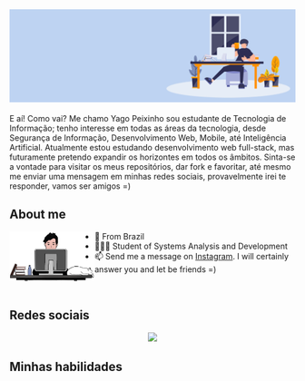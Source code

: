 <div align='center'><img src="sem-titulo1.png.jpg"></div>

<br>
<div="center">
E aí! Como vai? Me chamo Yago Peixinho sou estudante de Tecnologia de Informação; tenho interesse em todas as áreas da tecnologia, desde Segurança de Informação, Desenvolvimento Web, Mobile, até Inteligência Artificial. Atualmente estou estudando desenvolvimento web full-stack, mas futuramente pretendo expandir os horizontes em todos os âmbitos. Sinta-se a vontade para visitar os meus repositórios, dar fork e favoritar, até mesmo me enviar uma mensagem em minhas redes sociais, provavelmente irei te responder, vamos ser amigos =)
 
<div>
 
## About me
 
<a href="#"><img align="left" width="150" height="#" src="aaaaa.png"></a>
 - 📍 From Brazil
 - 👨🏻‍💻 Student of Systems Analysis and Development
 - 📫 Send me a message on [Instagram](https://www.instagram.com/yagopeixinho/?hl=pt-br). I will certainly answer you and let be friends =)
<br>
 
  
## Redes sociais
<div align="center">
<a href="https://www.instagram.com/yagopeixinho/?hl=pt-br"><img src="https://image.flaticon.com/icons/png/512/1384/1384015.png" width="5%"></a>
</div>
  
## Minhas habilidades
<div align="center">
 
  
  
  
</div>
